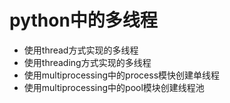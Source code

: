 # python中的多线程
  * 使用thread方式实现的多线程
  * 使用threading方式实现的多线程
  * 使用multiprocessing中的process模快创建单线程
  * 使用multiprocessing中的pool模块创建线程池